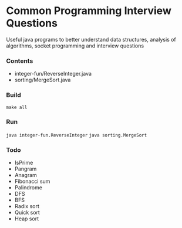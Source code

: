 # Common Programming Interview Questions
Useful java programs to better understand data structures, analysis of algorithms, socket programming and interview questions

### Contents
- integer-fun/ReverseInteger.java
- sorting/MergeSort.java

### Build
`make all`

### Run
`java integer-fun.ReverseInteger`
`java sorting.MergeSort`

### Todo
* IsPrime
* Pangram
* Anagram
* Fibonacci sum
* Palindrome
* DFS
* BFS
* Radix sort
* Quick sort
* Heap sort


